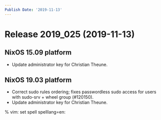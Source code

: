 ```yaml
---
Publish Date: '2019-11-13'
---
```


# Release 2019_025 (2019-11-13)

## NixOS 15.09 platform

- Update administrator key for Christian Theune.

## NixOS 19.03 platform

- Correct sudo rules ordering; fixes passwordless sudo access for users with sudo-srv + wheel group (#120150).
- Update administrator key for Christian Theune.

% vim: set spell spelllang=en:
